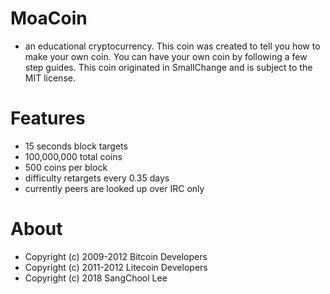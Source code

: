 # MoaCoin
- an educational cryptocurrency. This coin was created to tell you how to make your own coin. You can have your own coin by following a few step guides. This coin originated in SmallChange and is subject to the MIT license.

# Features
- 15 seconds block targets
- 100,000,000 total coins
- 500 coins per block
- difficulty retargets every 0.35 days
- currently peers are looked up over IRC only

# About
- Copyright (c) 2009-2012 Bitcoin Developers
- Copyright (c) 2011-2012 Litecoin Developers
- Copyright (c) 2018 SangChool Lee
